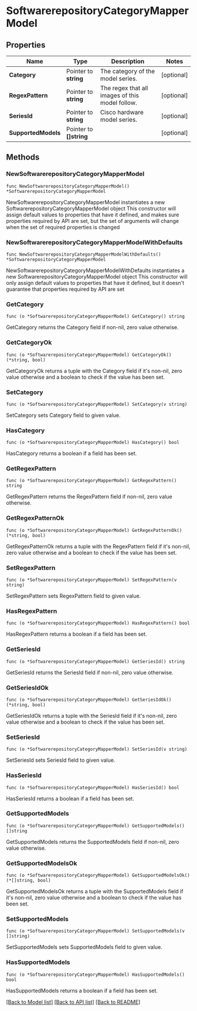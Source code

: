 # SoftwarerepositoryCategoryMapperModel

## Properties

Name | Type | Description | Notes
------------ | ------------- | ------------- | -------------
**Category** | Pointer to **string** | The category of the model series. | [optional] 
**RegexPattern** | Pointer to **string** | The regex that all images of this model follow. | [optional] 
**SeriesId** | Pointer to **string** | Cisco hardware model series. | [optional] 
**SupportedModels** | Pointer to **[]string** |  | [optional] 

## Methods

### NewSoftwarerepositoryCategoryMapperModel

`func NewSoftwarerepositoryCategoryMapperModel() *SoftwarerepositoryCategoryMapperModel`

NewSoftwarerepositoryCategoryMapperModel instantiates a new SoftwarerepositoryCategoryMapperModel object
This constructor will assign default values to properties that have it defined,
and makes sure properties required by API are set, but the set of arguments
will change when the set of required properties is changed

### NewSoftwarerepositoryCategoryMapperModelWithDefaults

`func NewSoftwarerepositoryCategoryMapperModelWithDefaults() *SoftwarerepositoryCategoryMapperModel`

NewSoftwarerepositoryCategoryMapperModelWithDefaults instantiates a new SoftwarerepositoryCategoryMapperModel object
This constructor will only assign default values to properties that have it defined,
but it doesn't guarantee that properties required by API are set

### GetCategory

`func (o *SoftwarerepositoryCategoryMapperModel) GetCategory() string`

GetCategory returns the Category field if non-nil, zero value otherwise.

### GetCategoryOk

`func (o *SoftwarerepositoryCategoryMapperModel) GetCategoryOk() (*string, bool)`

GetCategoryOk returns a tuple with the Category field if it's non-nil, zero value otherwise
and a boolean to check if the value has been set.

### SetCategory

`func (o *SoftwarerepositoryCategoryMapperModel) SetCategory(v string)`

SetCategory sets Category field to given value.

### HasCategory

`func (o *SoftwarerepositoryCategoryMapperModel) HasCategory() bool`

HasCategory returns a boolean if a field has been set.

### GetRegexPattern

`func (o *SoftwarerepositoryCategoryMapperModel) GetRegexPattern() string`

GetRegexPattern returns the RegexPattern field if non-nil, zero value otherwise.

### GetRegexPatternOk

`func (o *SoftwarerepositoryCategoryMapperModel) GetRegexPatternOk() (*string, bool)`

GetRegexPatternOk returns a tuple with the RegexPattern field if it's non-nil, zero value otherwise
and a boolean to check if the value has been set.

### SetRegexPattern

`func (o *SoftwarerepositoryCategoryMapperModel) SetRegexPattern(v string)`

SetRegexPattern sets RegexPattern field to given value.

### HasRegexPattern

`func (o *SoftwarerepositoryCategoryMapperModel) HasRegexPattern() bool`

HasRegexPattern returns a boolean if a field has been set.

### GetSeriesId

`func (o *SoftwarerepositoryCategoryMapperModel) GetSeriesId() string`

GetSeriesId returns the SeriesId field if non-nil, zero value otherwise.

### GetSeriesIdOk

`func (o *SoftwarerepositoryCategoryMapperModel) GetSeriesIdOk() (*string, bool)`

GetSeriesIdOk returns a tuple with the SeriesId field if it's non-nil, zero value otherwise
and a boolean to check if the value has been set.

### SetSeriesId

`func (o *SoftwarerepositoryCategoryMapperModel) SetSeriesId(v string)`

SetSeriesId sets SeriesId field to given value.

### HasSeriesId

`func (o *SoftwarerepositoryCategoryMapperModel) HasSeriesId() bool`

HasSeriesId returns a boolean if a field has been set.

### GetSupportedModels

`func (o *SoftwarerepositoryCategoryMapperModel) GetSupportedModels() []string`

GetSupportedModels returns the SupportedModels field if non-nil, zero value otherwise.

### GetSupportedModelsOk

`func (o *SoftwarerepositoryCategoryMapperModel) GetSupportedModelsOk() (*[]string, bool)`

GetSupportedModelsOk returns a tuple with the SupportedModels field if it's non-nil, zero value otherwise
and a boolean to check if the value has been set.

### SetSupportedModels

`func (o *SoftwarerepositoryCategoryMapperModel) SetSupportedModels(v []string)`

SetSupportedModels sets SupportedModels field to given value.

### HasSupportedModels

`func (o *SoftwarerepositoryCategoryMapperModel) HasSupportedModels() bool`

HasSupportedModels returns a boolean if a field has been set.


[[Back to Model list]](../README.md#documentation-for-models) [[Back to API list]](../README.md#documentation-for-api-endpoints) [[Back to README]](../README.md)


